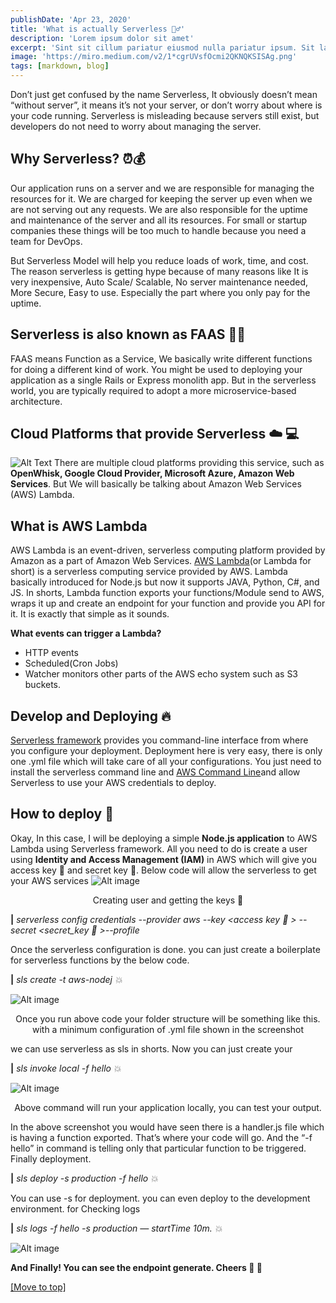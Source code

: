 ```yaml
---
publishDate: 'Apr 23, 2020'
title: 'What is actually Serverless 🤷‍♂️'
description: 'Lorem ipsum dolor sit amet'
excerpt: 'Sint sit cillum pariatur eiusmod nulla pariatur ipsum. Sit laborum anim qui mollit tempor pariatur nisi minim dolor. Aliquip et adipisicing sit sit fugiat'
image: 'https://miro.medium.com/v2/1*cgrUVsfOcmi2QKNQKSISAg.png'
tags: [markdown, blog]
---
```


Don’t just get confused by the name Serverless, It obviously doesn’t mean “without server”, it means it’s not your server, or don’t worry about where is your code running. Serverless is misleading because servers still exist, but developers do not need to worry about managing the server.

## <a name="Headings"></a>Why Serverless? ⏰💰

Our application runs on a server and we are responsible for managing the resources for it. We are charged for keeping the server up even when we are not serving out any requests. We are also responsible for the uptime and maintenance of the server and all its resources.
For small or startup companies these things will be too much to handle because you need a team for DevOps.

But Serverless Model will help you reduce loads of work, time, and cost. The reason serverless is getting hype because of many reasons like It is very inexpensive, Auto Scale/ Scalable, No server maintenance needed, More Secure, Easy to use. Especially the part where you only pay for the uptime.

## Serverless is also known as FAAS 👨‍💻

FAAS means Function as a Service, We basically write different functions for doing a different kind of work. You might be used to deploying your application as a single Rails or Express monolith app. But in the serverless world, you are typically required to adopt a more microservice-based architecture.

## Cloud Platforms that provide Serverless ☁️ 💻

![Alt Text](https://miro.medium.com/v2/resize:fit:786/1*OjcxuMC2QrGH6_oAR-G_zA.jpeg)
There are multiple cloud platforms providing this service, such as <b>OpenWhisk, Google Cloud Provider, Microsoft Azure, Amazon Web Services</b>. But We will basically be talking about Amazon Web Services (AWS) Lambda.

## What is AWS Lambda

AWS Lambda is an event-driven, serverless computing platform provided by Amazon as a part of Amazon Web Services. <a href="https://aws.amazon.com/lambda/" target="_blank" rel="noopener noreferrer">AWS Lambda</a>(or Lambda for short) is a serverless computing service provided by AWS. Lambda basically introduced for Node.js but now it supports JAVA, Python, C#, and JS. In shorts, Lambda function exports your functions/Module send to AWS, wraps it up and create an endpoint for your function and provide you API for it. It is exactly that simple as it sounds.

<b>What events can trigger a Lambda?</b>

- HTTP events
- Scheduled(Cron Jobs)
- Watcher monitors other parts of the AWS echo system such as S3 buckets.

## Develop and Deploying 🔥

<a href="https://www.serverless.com/" target="_blank" rel="noopener noreferrer">Serverless framework</a> provides you command-line interface from where you configure your deployment. Deployment here is very easy, there is only one .yml file which will take care of all your configurations. You just need to install the serverless command line and <a href="https://aws.amazon.com/cli/" target="_blank" rel="noopener noreferrer">AWS Command Line</a>and allow Serverless to use your AWS credentials to deploy.

## How to deploy 🌈

Okay, In this case, I will be deploying a simple <b>Node.js application</b> to AWS Lambda using Serverless framework. All you need to do is create a user using <b>Identity and Access Management (IAM)</b> in AWS which will give you access key 🔑 and secret key 🔐. Below code will allow the serverless to get your AWS services
![Alt image](https://miro.medium.com/v2/1*sWMptKn8kbfm_3MEgzOzIQ.png)

<div style="text-align:center;">Creating user and getting the keys 🔑</div>

<b>|</b><i> serverless config credentials --provider aws --key <access key 🔑 > --secret <secret_key 🔐 >--profile <username></i>

Once the serverless configuration is done. you can just create a boilerplate for serverless functions by the below code.

<b>|</b><i> sls create -t aws-nodej 💥</i>

![Alt image](https://miro.medium.com/v2/1*3zu2wxYYrjyi9PQ6tFAnBA.png)

<div style="text-align:center">Once you run above code your folder structure will be something like this. with a minimum configuration of .yml file shown in the screenshot</div>

we can use serverless as sls in shorts. Now you can just create your

<b>|</b><i> sls invoke local -f hello 💥</i>

![Alt image](https://miro.medium.com/v2/1*SJfbK8QDN2Q5J-RoDnHKnw.png)

<div style="text-align:center;">Above command will run your application locally, you can test your output.</div>

In the above screenshot you would have seen there is a handler.js file which is having a function exported. That’s where your code will go. And the “-f hello” in command is telling only that particular function to be triggered. Finally deployment.

<b>|</b><i> sls deploy -s production -f hello 💥</i>

You can use -s for deployment. you can even deploy to the development environment. for Checking logs

<b>|</b><i> sls logs -f hello -s production — startTime 10m. 💥</i>

![Alt image](https://miro.medium.com/v2/1*lDTpyzTJuQW2muVPvozJiw.png)

<b>And Finally! You can see the endpoint generate. Cheers 🍻 🎉</b>

[[Move to top]](#top)
